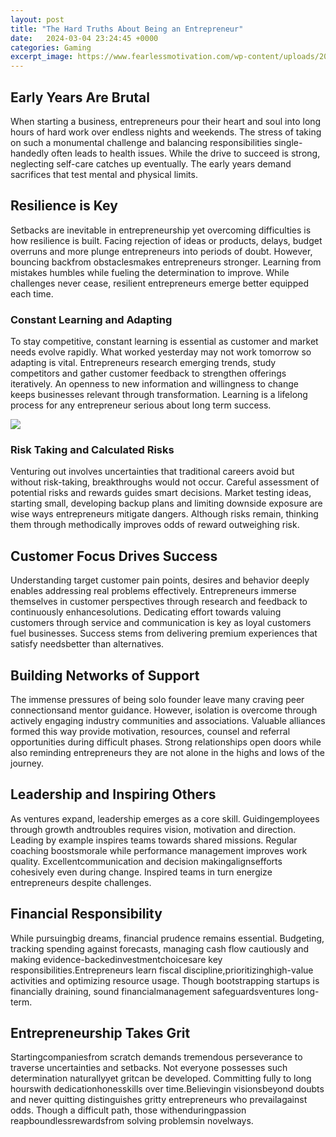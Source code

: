 ```yaml
---
layout: post
title: "The Hard Truths About Being an Entrepreneur"
date:   2024-03-04 23:24:45 +0000
categories: Gaming
excerpt_image: https://www.fearlessmotivation.com/wp-content/uploads/2019/03/EMERSON-QUOTE.jpg
---
```


## Early Years Are Brutal
When starting a business, entrepreneurs pour their heart and soul into long hours of hard work over endless nights and weekends. The stress of taking on such a monumental challenge and balancing responsibilities single-handedly often leads to health issues. While the drive to succeed is strong, neglecting self-care catches up eventually. The early years demand sacrifices that test mental and physical limits.
## Resilience is Key 
Setbacks are inevitable in entrepreneurship yet overcoming difficulties is how resilience is built. Facing rejection of ideas or products, delays, budget overruns and more plunge entrepreneurs into periods of doubt. However, bouncing backfrom obstaclesmakes entrepreneurs stronger. Learning from mistakes humbles while fueling the determination to improve. While challenges never cease, resilient entrepreneurs emerge better equipped each time.
### Constant Learning and Adapting 
To stay competitive, constant learning is essential as customer and market needs evolve rapidly. What worked yesterday may not work tomorrow so adapting is vital. Entrepreneurs research emerging trends, study competitors and gather customer feedback to strengthen offerings iteratively. An openness to new information and willingness to change keeps businesses relevant through transformation. Learning is a lifelong process for any entrepreneur serious about long term success.

![](https://www.fearlessmotivation.com/wp-content/uploads/2019/03/EMERSON-QUOTE.jpg)
### Risk Taking and Calculated Risks
Venturing out involves uncertainties that traditional careers avoid but without risk-taking, breakthroughs would not occur. Careful assessment of potential risks and rewards guides smart decisions. Market testing ideas, starting small, developing backup plans and limiting downside exposure are wise ways entrepreneurs mitigate dangers. Although risks remain, thinking them through methodically improves odds of reward outweighing risk.
## Customer Focus Drives Success
Understanding target customer pain points, desires and behavior deeply enables addressing real problems effectively. Entrepreneurs immerse themselves in customer perspectives through research and feedback to continuously enhancesolutions. Dedicating effort towards valuing customers through service and communication is key as loyal customers fuel businesses. Success stems from delivering premium experiences that satisfy needsbetter than alternatives.
## Building Networks of Support 
The immense pressures of being solo founder leave many craving peer connectionsand mentor guidance. However, isolation is overcome through actively engaging industry communities and associations. Valuable alliances formed this way provide motivation, resources, counsel and referral opportunities during difficult phases. Strong relationships open doors while also reminding entrepreneurs they are not alone in the highs and lows of the journey.
## Leadership and Inspiring Others
As ventures expand, leadership emerges as a core skill. Guidingemployees through growth andtroubles requires vision, motivation and direction. Leading by example inspires teams towards shared missions. Regular coaching boostsmorale while performance management improves work quality. Excellentcommunication and decision makingalignsefforts cohesively even during change. Inspired teams in turn energize entrepreneurs despite challenges.  
## Financial Responsibility
While pursuingbig dreams, financial prudence remains essential. Budgeting, tracking spending against forecasts, managing cash flow cautiously and making evidence-backedinvestmentchoicesare key responsibilities.Entrepreneurs learn fiscal discipline,prioritizinghigh-value activities and optimizing resource usage. Though bootstrapping startups is financially draining, sound financialmanagement safeguardsventures long-term.
## Entrepreneurship Takes Grit
Startingcompaniesfrom scratch demands tremendous perseverance to traverse uncertainties and setbacks. Not everyone possesses such determination naturallyyet gritcan be developed. Committing fully to long hourswith dedicationhonesskills over time.Believingin visionsbeyond doubts and never quitting distinguishes gritty entrepreneurs who prevailagainst odds. Though a difficult path, those withenduringpassion reapboundlessrewardsfrom solving problemsin novelways.   